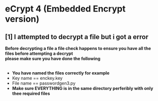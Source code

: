 <h1>eCrypt 4 (Embedded Encrypt version)</h1>

<h2>[1] I attempted to decrypt a file but i got a error</h2>
<b>Before decrypting a file a file check happens to ensure you have all the files before attempting a decrypt<br>please make sure you have done the following</b>
<ul><br>
<li><b>You have named the files correctly for example</b></li>
<li>Key name == enckey.key</li>
<li>File name == passwordgen3.py</li>
<li><b>Make sure EVERYTHING is in the same directory perferibly with only thee required files</b></li>
</ul>
